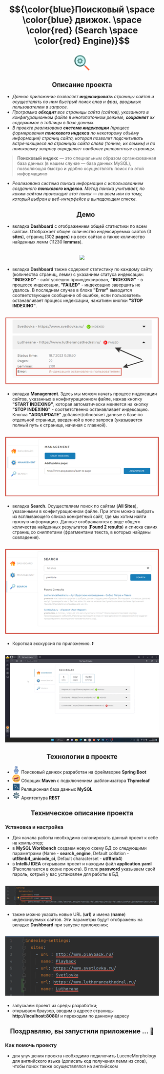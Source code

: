 # $${\color{blue}Поисковый \space \color{blue} движок. \space \color{red} (Search \space \color{red} Engine)}$$ 
  
<h2 align="center">
  <img src="IMG/SearchEngineIcons.png" alt="drawing" width="50"/>
</h2>

<h2 align="center">Описание проекта</h2>

  - _Данное приложение позволяет <b>индексировать</b> страницы сайтов  и осуществлять по ним быстрый поиск слов и фраз, вводимых пользователем в запросе._ 
  - _Программа <b>обходит</b> все страницы сайта (сайтов), указанного в конфигурационном файле в многопоточном режиме, <b>сохраняет</b> их содержимое в таблицы в базе данных._
  - _В проекте реализована <b>система индексации</b> (процесс формирования <b>поискового индекса</b> по некоторому объёму информации) страниц сайта, которая позволит подсчитывать встречающиеся на страницах сайта слова (точнее, их леммы) и по поисковому запросу определяет наиболее релевантные страницы._
  ><b>Поисковый индекс</b> — это специальным образом организованная база данных (в нашем случае — база данных MySQL), позволяющая быстро и удобно осуществлять поиск по этой информациию
  - _Реализована система поиска информации с использованием созданного <b>поискового индекса</b>. Метод поиска учитывает, по каким сайтам происходит этот поиск — по всем или по тому, который выбран в веб-интерфейсе в выпадающем списке._

    <h2 align="center">Демо</h2>

  - вкладка <b>Dashboard</b> с отображением общей статистики по всем сайтам.  Отображает общее количество индексируемых сайтов (3 <b>sites</b>), страниц (302 <b>pages</b>) на всех сайтах а также количество найденных лемм (11230 <b>lemmas</b>).
   
  <h2 align="center">
    <img src="some images.png">
  </h2>

  - вкладка <b>Dashboard</b> также содержит статистику по каждому сайту (количество страниц, лемм) с указанием статуса индексации: <b>"INDEXED"</b> - сайт успешно проиндексирован, <b>"INDEXING"</b> - в процессе индексации, <b>"FAILED"</b> - индексацию завершить не удалось. В последнем случае в блоке <b>"Error"</b> выводится соответствующее сообщение об ошибке, если пользователь останавливает процесс индексации, нажатием кнопки <b>"STOP INDEXING"</b>.

  <h2 align="center">
    <img src="IMG/DashBoardWithSingleStatistics.png">
  </h2>
  
  - вкладка <b>Management</b>. Здесь мы можем начать процесс индексации сайтов, указанных в конфигурационном файле, нажав кнопку <b>"START INDEXING"</b>, которая автоматически меняется на кнопку <b>"STOP INDEXING"</b> - соответственно останавливает индексацию. Кнопка <b>"ADD/UPDATE"</b> добаляет/обновляет данные в базе по отдельной странице, введенной в поле запроса (указывается полный путь к странице, начиная с главной).

  <h2 align="center">
    <img src="IMG/Management.png">
  </h2>
  
  - вкладка <b>Search</b>. Осуществляем поиск по сайтам (<b>All Sites</b>), указанными в конфигурационном файле. При этом можно выбрать из всплывающего списка конкретный сайт, где мы хотим найти нужную информацию. Данные отображаются в виде общего количества найденных результатов (<b>Found 2 results</b>) и списка самих страниц со сниппетами (фрагментами текста, в которых найдены совпадения).

  <h2 align="center">
    <img src="IMG/Search.png">
  </h2>

  - Короткая экскурсия по приложению.
⏬

   <h2 align="center">
    <img src="IMG/FinalGifVideo.gif">
  </h2>

  <h2 align="center">Технологии в проекте</h2>

  - <img src="IMG/nature_spring.png" alt="drawing" width="25"/> Поисковый движок разработан на фреймворке <b>Spring Boot</b>
  - <img src="IMG/maven.png" alt="drawing" width="25"/> Сборщик <b>Maven</b> с подключением шаблонизатора <b>Thymeleaf</b>
  - <img src="IMG/mysqlworkbench.png" alt="drawing" width="25"/> Реляционная база данных <b>MySQL</b>
  - <img src="IMG/restApi.png" alt="drawing" width="25"/> Архитектура <b>REST</b>

<h2 align="center">Техническое описание проекта</h2>

### Установка и настройка
  - Для начала работы необходимо склонировать данный проект к себе на компьютер;
  - в <b>MySQL Workbench</b> создаем новую схему БД со следующими параметрами (Name - <b>search_engine</b>, Default collation - <b>utf8mb4_unicode_ci</b>, Default characterset - <b>utf8mb4</b>)
  - в <b>IntelliJ IDEA</b> открываем проект и находим файл <b>application.yaml</b> (Располагается в корне проекта). В поле <b>password</b> указываем свой пароль, котрый у вас установлен для работы в БД
  <h2 align="center">
    <img src="IMG/Changing_password.png">
  </h2>
  
  - также можно указать новые URL (<b>url</b>) и имена (<b>name</b>) индексируемых сайтов. Эти параметры будут отображены на вкладке <b>Dashboard</b> при запуске приложения;
   <h2 align="center">
    <img src="IMG/Changing_sites.png">
  </h2>
  
  - запускаем проект из среды разработки;
  - открываем браузер, вводим в адресе страницы <b>http://localhost:8080/</b> и переходим по данному адресу
  
  <h2 align="center">Поздравляю, вы запустили приложение ... 🙂 </h2>

### Как помочь проекту
  - для улучшения проекта необходимо подключить LuceneMorphology для английского языка (дописать код получения лемм из слов), чтобы поиск также осуществлялся на английском
